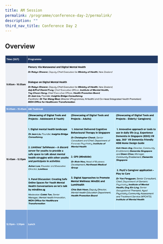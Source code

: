 ```yaml
---
title: AM Session
permalink: /programme/conference-day-2/permalink/
description: ""
third_nav_title: Conference Day 2
---
```

## Overview
![](/images/day2am.png)